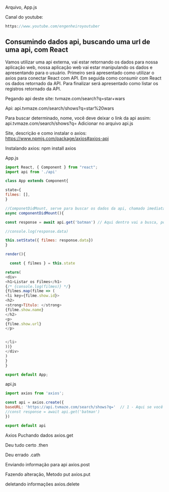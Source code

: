 Arquivo, App.js

Canal do youtube:

```js
https://www.youtube.com/engenheiroyoutuber
```

## Consumindo dados api, buscando uma url de uma api, com React

Vamos utilizar uma api externa, vai estar retornando os dados para nossa aplicação web, nossa aplicação 
web vai estar manipulando os dados e apresentando para o usuário.
Primeiro será apresentado como utilizar o axios para conectar React com API.
Em seguida como consumir com React os dados retornado da API.
Para finalizar será apresentado como listar os registros retornado da API.

Pegando api deste site:
tvmaze.com/search?q=star+wars

Api:
api.tvmaze.com/search/shows?q=star%20wars

Para buscar determinado, nome, você deve deixar o link da api assim:
api.tvmaze.com/search/shows?q=
Adicionar no arquivo api.js


Site, descrição e como instalar o axios:
https://www.npmjs.com/package/axios#axios-api

Instalando axios:
npm install axios

App.js

```js
import React, { Component } from "react";
import api from './api'

class App extends Component{

state={
filmes: [],
}

//ComponetDidMount, serve para buscar os dados da api, chamado imediatamente apos alguma atualização ocorrer
async componentDidMount(){

const response = await api.get('batman') // Aqui dentro vai a busca, poderia fazer um input, e fazer a busca ai dentro

//console.log(response.data)

this.setState({ filmes: response.data})
} 

render(){

  const { filmes } = this.state

return(
<div>
<h1>Listar os Filmes</h1>
{/* {console.log(filmes)} */}
{filmes.map(filme => (
<li key={filme.show.id}> 
<h2>
<strong>Título: </strong>
{filme.show.name}
</h2>
<p>
{filme.show.url}
</p>


</li>
))}
</div>
)
}
}

export default App;
```

api.js
```js
import axios from 'axios';

const api = axios.create({
baseURL: 'https://api.tvmaze.com/search/shows?q='  // 1 - Aqui se você colocar o link completo ele pucha os dados, name e url. 2 Agora se deseja pesquisar algumam coisa dentro do link, deve deixar o link, desta forma, depois do =, tiramos, o resto, ai só adicionar, no codigo acima 
//const response = await api.get('batman')
})

export default api
```

Axios Puchando dados
axios.get

Deu tudo certo
.then 

Deu errado
.cath

Enviando informação para api 
axios.post

Fazendo alteração, Metodo put
axios.put

deletando informações
axios.delete